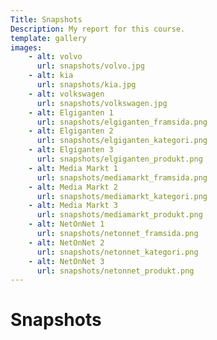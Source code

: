 ```yaml
---
Title: Snapshots 
Description: My report for this course.
template: gallery
images: 
    - alt: volvo
      url: snapshots/volvo.jpg
    - alt: kia
      url: snapshots/kia.jpg
    - alt: volkswagen
      url: snapshots/volkswagen.jpg
    - alt: Elgiganten 1
      url: snapshots/elgiganten_framsida.png
    - alt: Elgiganten 2
      url: snapshots/elgiganten_kategori.png
    - alt: Elgiganten 3
      url: snapshots/elgiganten_produkt.png
    - alt: Media Markt 1
      url: snapshots/mediamarkt_framsida.png
    - alt: Media Markt 2
      url: snapshots/mediamarkt_kategori.png
    - alt: Media Markt 3
      url: snapshots/mediamarkt_produkt.png
    - alt: NetOnNet 1
      url: snapshots/netonnet_framsida.png
    - alt: NetOnNet 2
      url: snapshots/netonnet_kategori.png
    - alt: NetOnNet 3
      url: snapshots/netonnet_produkt.png
--- 
```

Snapshots
=======================
<!-- Volvo
<img style="width: 100%" src="%assets_url%/img/snapshots/volvo.jpg" alt="volvo">

Volkswagen
<img style="width: 100%" src="%assets_url%/img/snapshots/volkswagen.jpg" alt="volkswagen">

Kia
<img style="width: 100%" src="%assets_url%/img/snapshots/kia.jpg" alt="kia"> -->